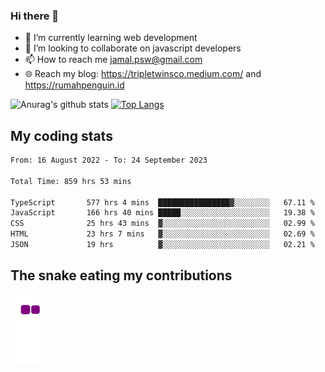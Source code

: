 ### Hi there 👋

<!--
**padepokanpenguin/padepokanpenguin** is a ✨ _special_ ✨ repository because its `README.md` (this file) appears on your GitHub profile.
-->

- 🌱 I’m currently learning  web development
- 👯 I’m looking to collaborate on javascript developers
- 📫 How to reach me jamal.psw@gmail.com
- 🌐 Reach my blog:
   https://tripletwinsco.medium.com/ and
   https://rumahpenguin.id

![Anurag's github stats](https://github-readme-stats.vercel.app/api?username=padepokanpenguin&count_private=true&disable_animations=false&show_icons=true&theme=default)
[![Top Langs](https://github-readme-stats.vercel.app/api/top-langs/?username=padepokanpenguin&theme=default&layout=compact)](https://github.com/padepokanpenguin)

## My coding stats

<!--START_SECTION:waka-->

```txt
From: 16 August 2022 - To: 24 September 2023

Total Time: 859 hrs 53 mins

TypeScript       577 hrs 4 mins  ████████████████▓░░░░░░░░   67.11 %
JavaScript       166 hrs 40 mins █████░░░░░░░░░░░░░░░░░░░░   19.38 %
CSS              25 hrs 43 mins  ▓░░░░░░░░░░░░░░░░░░░░░░░░   02.99 %
HTML             23 hrs 7 mins   ▓░░░░░░░░░░░░░░░░░░░░░░░░   02.69 %
JSON             19 hrs          ▓░░░░░░░░░░░░░░░░░░░░░░░░   02.21 %
```

<!--END_SECTION:waka-->


## The snake eating my contributions
![snake gif](https://github.com/padepokanpenguin/padepokanpenguin/blob/output/github-contribution-grid-snake.gif)
